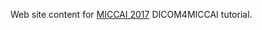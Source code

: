Web site content for [MICCAI 2017](http://www.miccai2017.org/satellite-events) DICOM4MICCAI tutorial.
